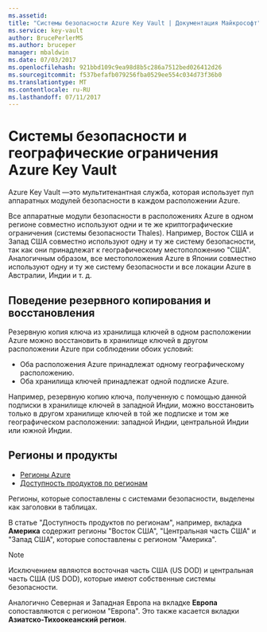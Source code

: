 ```yaml
---
ms.assetid: 
title: "Системы безопасности Azure Key Vault | Документация Майкрософт"
ms.service: key-vault
author: BrucePerlerMS
ms.author: bruceper
manager: mbaldwin
ms.date: 07/03/2017
ms.openlocfilehash: 921bbd109c9ea98d8b5c286a7512bed026412d26
ms.sourcegitcommit: f537befafb079256fba0529ee554c034d73f36b0
ms.translationtype: MT
ms.contentlocale: ru-RU
ms.lasthandoff: 07/11/2017
---
```

# <a name="azure-key-vault-security-worlds-and-geographic-boundaries"></a>Системы безопасности и географические ограничения Azure Key Vault

Azure Key Vault —это мультитенантная служба, которая использует пул аппаратных модулей безопасности в каждом расположении Azure. 

Все аппаратные модули безопасности в расположениях Azure в одном регионе совместно используют одни и те же криптографические ограничения (системы безопасности Thales). Например, Восток США и Запад США совместно используют одну и ту же систему безопасности, так как они принадлежат к географическому местоположению "США". Аналогичным образом, все местоположения Azure в Японии совместно используют одну и ту же систему безопасности и все локации Azure в Австралии, Индии и т. д. 

## <a name="backup-and-restore-behavior"></a>Поведение резервного копирования и восстановления

Резервную копия ключа из хранилища ключей в одном расположении Azure можно восстановить ​​в хранилище ключей в другом расположении Azure при соблюдении обоих условий:

- Оба расположения Azure принадлежат одному географическому расположению.
- Оба хранилища ключей принадлежат одной подписке Azure.

Например, резервную копию ключа, полученную с помощью данной подписки в хранилище ключей в западной Индии, можно восстановить ​​только в другом хранилище ключей в той же подписке и том же географическом расположении: западной Индии, центральной Индии или южной Индии.

## <a name="regions-and-products"></a>Регионы и продукты

- [Регионы Azure](https://azure.microsoft.com/regions/)
- [Доступность продуктов по регионам](https://azure.microsoft.com/regions/services/)

Регионы, которые сопоставлены с системами безопасности, выделены как заголовки в таблицах.

В статье "Доступность продуктов по регионам", например, вкладка **Америка** содержит регионы "Восток США", "Центральная часть США" и "Запад США", которые сопоставлены с регионом "Америка". 

>[!NOTE]
>Исключением являются восточная часть США (US DOD) и центральная часть США (US DOD), которые имеют собственные системы безопасности. 

Аналогично Северная и Западная Европа на вкладке **Европа** сопоставляются с регионом "Европа". Это также касается вкладки **Азиатско-Тихоокеанский регион**.



